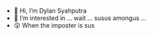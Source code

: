 - 👋 Hi, I’m Dylan Syahputra
- 👀 I’m interested in ... wait ... susus amongus ... 
- 😲 When the imposter is sus

<!---
GigaSmurf/GigaSmurf is a ✨ special ✨ repository because its `README.md` (this file) appears on your GitHub profile.
You can click the Preview link to take a look at your changes.
--->
